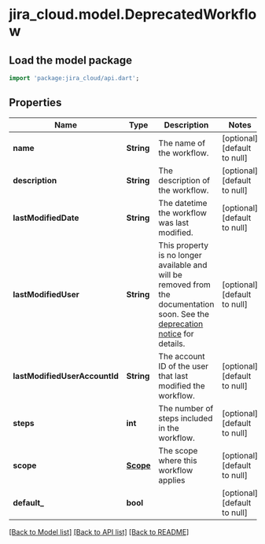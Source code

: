 # jira_cloud.model.DeprecatedWorkflow

## Load the model package
```dart
import 'package:jira_cloud/api.dart';
```

## Properties
Name | Type | Description | Notes
------------ | ------------- | ------------- | -------------
**name** | **String** | The name of the workflow. | [optional] [default to null]
**description** | **String** | The description of the workflow. | [optional] [default to null]
**lastModifiedDate** | **String** | The datetime the workflow was last modified. | [optional] [default to null]
**lastModifiedUser** | **String** | This property is no longer available and will be removed from the documentation soon. See the [deprecation notice](https://developer.atlassian.com/cloud/jira/platform/deprecation-notice-user-privacy-api-migration-guide/) for details. | [optional] [default to null]
**lastModifiedUserAccountId** | **String** | The account ID of the user that last modified the workflow. | [optional] [default to null]
**steps** | **int** | The number of steps included in the workflow. | [optional] [default to null]
**scope** | [**Scope**](Scope.md) | The scope where this workflow applies | [optional] [default to null]
**default_** | **bool** |  | [optional] [default to null]

[[Back to Model list]](../README.md#documentation-for-models) [[Back to API list]](../README.md#documentation-for-api-endpoints) [[Back to README]](../README.md)


